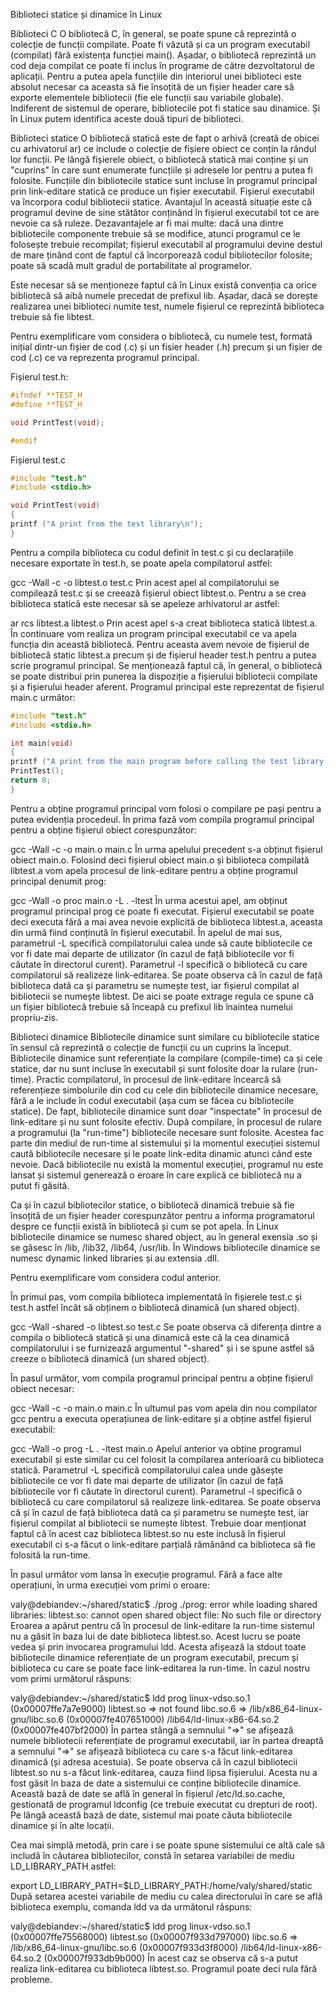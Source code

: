 Biblioteci statice și dinamice în Linux

Biblioteci C
O bibliotecă C, în general, se poate spune că reprezintă o colecție de funcții compilate. Poate fi văzută și ca un program executabil (compilat) fără existența funcției main(). Așadar, o bibliotecă reprezintă un cod deja compilat ce poate fi inclus în programe de către dezvoltatorul de aplicații. Pentru a putea apela funcțiile din interiorul unei biblioteci este absolut necesar ca aceasta să fie însoțită de un fișier header care să exporte elementele bibliotecii (fie ele funcții sau variabile globale). Indiferent de sistemul de operare, bibliotecile pot fi statice sau dinamice. Și în Linux putem identifica aceste două tipuri de biblioteci.

Biblioteci statice
O bibliotecă statică este de fapt o arhivă (creată de obicei cu arhivatorul ar) ce include o colecție de fișiere obiect ce conțin la rândul lor funcții. Pe lângă fișierele obiect, o bibliotecă statică mai conține și un "cuprins" în care sunt enumerate funcțiile și adresele lor pentru a putea fi folosite. Funcțiile din bibliotecile statice sunt incluse în programul principal prin link-editare statică ce produce un fișier executabil. Fișierul executabil va încorpora codul bibliotecii statice. Avantajul în această situație este că programul devine de sine stătător conținând în fișierul executabil tot ce are nevoie ca să ruleze. Dezavantajele ar fi mai multe: dacă una dintre bibliotecile componente trebuie să se modifice, atunci programul ce le folosește trebuie recompilat; fișierul executabil al programului devine destul de mare ținând cont de faptul că încorporează codul bibliotecilor folosite; poate să scadă mult gradul de portabilitate al programelor.

Este necesar să se menționeze faptul că în Linux există convenția ca orice bibliotecă să aibă numele precedat de prefixul lib. Așadar, dacă se dorește realizarea unei biblioteci numite test, numele fișierul ce reprezintă biblioteca trebuie să fie libtest.

Pentru exemplificare vom considera o bibliotecă, cu numele test, formată inițial dintr-un fișier de cod (.c) și un fisier header (.h) precum și un fișier de cod (.c) ce va reprezenta programul principal.

Fișierul test.h:

```c
#ifndef **TEST_H
#define **TEST_H

void PrintTest(void);

#endif
```

Fișierul test.c

```c
#include "test.h"
#include <stdio.h>

void PrintTest(void)
{
printf ("A print from the test library\n");
}
```

Pentru a compila biblioteca cu codul definit în test.c și cu declarațiile necesare exportate în test.h, se poate apela compilatorul astfel:

gcc -Wall -c -o libtest.o test.c
Prin acest apel al compilatorului se compilează test.c și se creează fișierul obiect libtest.o. Pentru a se crea biblioteca statică este necesar să se apeleze arhivatorul ar astfel:

ar rcs libtest.a libtest.o
Prin acest apel s-a creat biblioteca statică libtest.a. În continuare vom realiza un program principal executabil ce va apela funcția din această bibliotecă. Pentru aceasta avem nevoie de fișierul de bibliotecă static libtest.a precum și de fișierul header test.h pentru a putea scrie programul principal. Se menționează faptul că, în general, o bibliotecă se poate distribui prin punerea la dispoziție a fișierului bibliotecii compilate și a fișierului header aferent. Programul principal este reprezentat de fișierul main.c următor:

```c
#include "test.h"
#include <stdio.h>

int main(void)
{
printf ("A print from the main program before calling the test library function\n");
PrintTest();
return 0;
}
```

Pentru a obține programul principal vom folosi o compilare pe pași pentru a putea evidenția procedeul. În prima fază vom compila programul principal pentru a obține fișierul obiect corespunzător:

gcc -Wall -c -o main.o main.c
În urma apelului precedent s-a obținut fișierul obiect main.o. Folosind deci fișierul obiect main.o și biblioteca compilată libtest.a vom apela procesul de link-editare pentru a obține programul principal denumit prog:

gcc -Wall -o proc main.o -L . -ltest
În urma acestui apel, am obținut programul principal prog ce poate fi executat. Fișierul executabil se poate deci executa fără a mai avea nevoie explicită de biblioteca libtest.a, aceasta din urmă fiind conținută în fișierul executabil. În apelul de mai sus, parametrul -L specifică compilatorului calea unde să caute bibliotecile ce vor fi date mai departe de utilizator (în cazul de față bibliotecile vor fi căutate în directorul curent). Parametrul -l specifică o bibliotecă cu care compilatorul să realizeze link-editarea. Se poate observa că în cazul de față biblioteca dată ca și parametru se numește test, iar fișierul compilat al bibliotecii se numește libtest. De aici se poate extrage regula ce spune că un fișier bibliotecă trebuie să înceapă cu prefixul lib înaintea numelui propriu-zis.

Biblioteci dinamice
Bibliotecile dinamice sunt similare cu bibliotecile statice în sensul că reprezintă o colecție de funcții cu un cuprins la început. Bibliotecile dinamice sunt referențiate la compilare (compile-time) ca și cele statice, dar nu sunt incluse în executabil și sunt folosite doar la rulare (run-time). Practic compilatorul, în procesul de link-editare încearcă să referențieze simbolurile din cod cu cele din bibliotecile dinamice necesare, fără a le include în codul executabil (așa cum se făcea cu bibliotecile statice). De fapt, bibliotecile dinamice sunt doar "inspectate" în procesul de link-editare și nu sunt folosite efectiv. După compilare, în procesul de rulare a programului (la "run-time") bibliotecile necesare sunt folosite. Acestea fac parte din mediul de run-time al sistemului și la momentul execuției sistemul caută bibliotecile necesare și le poate link-edita dinamic atunci când este nevoie. Dacă bibliotecile nu există la momentul execuției, programul nu este lansat și sistemul generează o eroare în care explică ce bibliotecă nu a putut fi găsită.

Ca și în cazul bibliotecilor statice, o bibliotecă dinamică trebuie să fie însoțită de un fișier header corespunzător pentru a informa programatorul despre ce funcții există în bibliotecă și cum se pot apela. În Linux bibliotecile dinamice se numesc shared object, au în general exensia .so și se găsesc în /lib, /lib32, /lib64, /usr/lib. În Windows bibliotecile dinamice se numesc dynamic linked libraries și au extensia .dll.

Pentru exemplificare vom considera codul anterior.

În primul pas, vom compila biblioteca implementată în fișierele test.c și test.h astfel încât să obținem o bibliotecă dinamică (un shared object).

gcc -Wall -shared -o libtest.so test.c
Se poate observa că diferența dintre a compila o bibliotecă statică și una dinamică este că la cea dinamică compilatorului i se furnizează argumentul "-shared" și i se spune astfel să creeze o bibliotecă dinamică (un shared object).

În pasul următor, vom compila programul principal pentru a obține fișierul obiect necesar:

gcc -Wall -c -o main.o main.c
În ultumul pas vom apela din nou compilator gcc pentru a executa operațiunea de link-editare și a obține astfel fișierul executabil:

gcc -Wall -o prog -L . -ltest main.o
Apelul anterior va obține programul executabil și este similar cu cel folosit la compilarea anterioară cu biblioteca statică. Parametrul -L specifică compilatorului calea unde găsește bibliotecile ce vor fi date mai departe de utilizator (în cazul de față bibliotecile vor fi căutate în directorul curent). Parametrul -l specifică o bibliotecă cu care compilatorul să realizeze link-editarea. Se poate observa că și în cazul de față biblioteca dată ca și parametru se numește test, iar fișierul compilat al bibliotecii se numește libtest. Trebuie doar menționat faptul că în acest caz biblioteca libtest.so nu este inclusă în fișierul executabil ci s-a făcut o link-editare parțială rămânând ca biblioteca să fie folosită la run-time.

În pasul următor vom lansa în execuție programul. Fără a face alte operațiuni, în urma execuției vom primi o eroare:

valy@debiandev:~/shared/static$ ./prog
./prog: error while loading shared libraries: libtest.so: cannot open shared object file: No such file or
directory
Eroarea a apărut pentru că în procesul de link-editare la run-time sistemul nu a găsit în baza lui de date biblioteca libtest.so. Acest lucru se poate vedea și prin invocarea programului ldd. Acesta afișează la stdout toate bibliotecile dinamice referențiate de un program executabil, precum și biblioteca cu care se poate face link-editarea la run-time. În cazul nostru vom primi următorul răspuns:

valy@debiandev:~/shared/static$ ldd prog
linux-vdso.so.1 (0x00007ffe7a7e9000)
libtest.so => not found
libc.so.6 => /lib/x86_64-linux-gnu/libc.so.6 (0x00007fe407651000)
/lib64/ld-linux-x86-64.so.2 (0x00007fe407bf2000)
În partea stângă a semnului "=>" se afișează numele bibliotecii referențiate de programul executabil, iar în partea dreaptă a semnului "=>" se afișează biblioteca cu care s-a făcut link-editarea dinamică (și adresa acestuia). Se poate observa că în cazul bibliotecii libtest.so nu s-a făcut link-editarea, cauza fiind lipsa fișierului. Acesta nu a fost găsit în baza de date a sistemului ce conține bibliotecile dinamice. Această bază de date se află în general în fișierul /etc/ld.so.cache, gestionată de programul ldconfig (ce trebuie executat cu drepturi de root). Pe lângă această bază de date, sistemul mai poate căuta bibliotecile dinamice și în alte locații.

Cea mai simplă metodă, prin care i se poate spune sistemului ce altă cale să includă în căutarea bibliotecilor, constă în setarea variabilei de mediu LD_LIBRARY_PATH astfel:

export LD_LIBRARY_PATH=$LD_LIBRARY_PATH:/home/valy/shared/static
După setarea acestei variabile de mediu cu calea directorului în care se află biblioteca exemplu, comanda ldd va da următorul răspuns:

valy@debiandev:~/shared/static$ ldd prog
linux-vdso.so.1 (0x00007ffe75568000)
libtest.so (0x00007f933d797000)
libc.so.6 => /lib/x86_64-linux-gnu/libc.so.6 (0x00007f933d3f8000)
/lib64/ld-linux-x86-64.so.2 (0x00007f933db9b000)
În acest caz se observa că s-a putut realiza link-editarea cu biblioteca libtest.so. Programul poate deci rula fără probleme.
